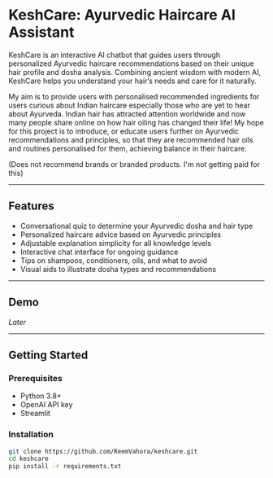 # KeshCare: Ayurvedic Haircare AI Assistant

KeshCare is an interactive AI chatbot that guides users through personalized Ayurvedic haircare recommendations based on their unique hair profile and dosha analysis. Combining ancient wisdom with modern AI, KeshCare helps you understand your hair’s needs and care for it naturally.

My aim is to provide users with personalised recommended ingredients for users curious about Indian haircare especially those who are yet to hear about Ayurveda. Indian hair has attracted attention worldwide and now many people share online on how hair oiling has changed their life! My hope for this project is to introduce, or educate users further on Ayurvedic recommendations and principles, so that they are recommended hair oils and routines personalised for them, achieving balance in their haircare. 

(Does not recommend brands or branded products. I'm not getting paid for this)

---

## Features

- Conversational quiz to determine your Ayurvedic dosha and hair type
- Personalized haircare advice based on Ayurvedic principles
- Adjustable explanation simplicity for all knowledge levels
- Interactive chat interface for ongoing guidance
- Tips on shampoos, conditioners, oils, and what to avoid
- Visual aids to illustrate dosha types and recommendations

---

## Demo

*Later*

---

## Getting Started

### Prerequisites

- Python 3.8+
- OpenAI API key
- Streamlit

### Installation

```bash
git clone https://github.com/ReemVahora/keshcare.git
cd keshcare
pip install -r requirements.txt
